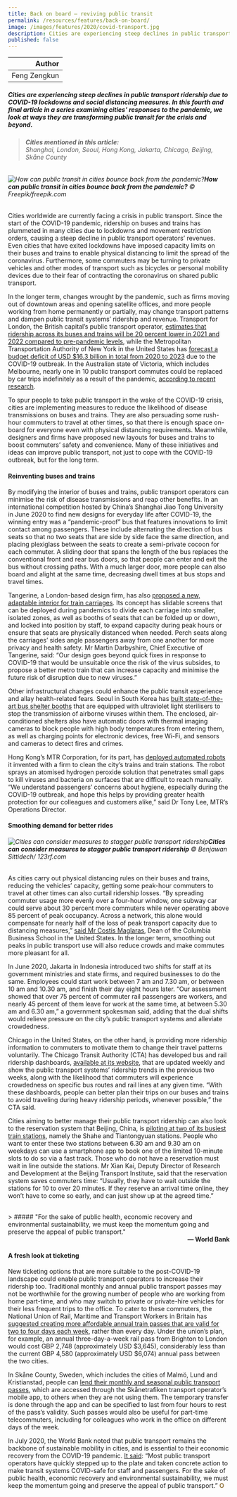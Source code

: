 ```yaml
---
title: Back on board — reviving public transit
permalink: /resources/features/back-on-board/
image: /images/features/2020/covid-transport.jpg
description: Cities are experiencing steep declines in public transport ridership due to COVID-19 lockdowns and social distancing measures. In this fourth and final article in a series examining cities’ responses to the pandemic, we look at ways they are transforming public transit for the crisis and beyond.
published: false
---
```


| Author |
|---:|
| Feng Zengkun |

##### Cities are experiencing steep declines in public transport ridership due to COVID-19 lockdowns and social distancing measures. In this fourth and final article in a series examining cities’ responses to the pandemic, we look at ways they are transforming public transit for the crisis and beyond.

> ###### **Cities mentioned in this article:** <br> Shanghai, London, Seoul, Hong Kong, Jakarta, Chicago, Beijing, Skåne County

###### ![How can public transit in cities bounce back from the pandemic?](/images/features/2020/covid-transport.jpg/)**How can public transit in cities bounce back from the pandemic?** © Freepik/freepik.com

Cities worldwide are currently facing a crisis in public transport. Since the start of the COVID-19 pandemic, ridership on buses and trains has plummeted in many cities due to lockdowns and movement restriction orders, causing a steep decline in public transport operators’ revenues. Even cities that have exited lockdowns have imposed capacity limits on their buses and trains to enable physical distancing to limit the spread of the coronavirus. Furthermore, some commuters may be turning to private vehicles and other modes of transport such as bicycles or personal mobility devices due to their fear of contracting the coronavirus on shared public transport. 

In the longer term, changes wrought by the pandemic, such as firms moving out of downtown areas and opening satellite offices, and more people working from home permanently or partially, may change transport patterns and dampen public transit systems’ ridership and revenue. Transport for London, the British capital’s public transport operator, [estimates that ridership across its buses and trains will be 20 percent lower in 2021 and 2022 compared to pre-pandemic levels](https://www.london.gov.uk/press-releases/assembly/tfl-commissioner-faces-london-assembly-questioning), while the Metropolitan Transportation Authority of New York in the United States has [forecast a budget deficit of USD $16.3 billion in total from 2020 to 2023](https://www.osc.state.ny.us/files/reports/osdc/pdf/report-5-2021.pdf) due to the COVID-19 outbreak. In the Australian state of Victoria, which includes Melbourne, nearly one in 10 public transport commutes could be replaced by car trips indefinitely as a result of the pandemic, [according to recent research](https://www.theage.com.au/national/victoria/back-to-cars-public-transport-expected-to-take-post-pandemic-beating-20200828-p55q6q.html).

To spur people to take public transport in the wake of the COVID-19 crisis, cities are implementing measures to reduce the likelihood of disease transmissions on buses and trains. They are also persuading some rush-hour commuters to travel at other times, so that there is enough space on-board for everyone even with physical distancing requirements. Meanwhile, designers and firms have proposed new layouts for buses and trains to boost commuters’ safety and convenience. Many of these initiatives and ideas can improve public transport, not just to cope with the COVID-19 outbreak, but for the long term.

#### **Reinventing buses and trains**

By modifying the interior of buses and trains, public transport operators can minimise the risk of disease transmissions and reap other benefits. In an international competition hosted by China’s Shanghai Jiao Tong University in June 2020 to find new designs for everyday life after COVID-19, the winning entry was a “pandemic-proof” bus that features innovations to limit contact among passengers. These include alternating the direction of bus seats so that no two seats that are side by side face the same direction, and placing plexiglass between the seats to create a semi-private cocoon for each commuter. A sliding door that spans the length of the bus replaces the conventional front and rear bus doors, so that people can enter and exit the bus without crossing paths. With a much larger door, more people can also board and alight at the same time, decreasing dwell times at bus stops and travel times. 

Tangerine, a London-based design firm, has also [proposed a new, adaptable interior for train carriages](https://tangerine.net/en/metamorphosis-a-design-vision-for-metro-travel-post-covid/). Its concept has slidable screens that can be deployed during pandemics to divide each carriage into smaller, isolated zones, as well as booths of seats that can be folded up or down, and locked into position by staff, to expand capacity during peak hours or ensure that seats are physically distanced when needed. Perch seats along the carriages’ sides angle passengers away from one another for more privacy and health safety. Mr Martin Darbyshire, Chief Executive of Tangerine, said: “Our design goes beyond quick fixes in response to COVID-19 that would be unsuitable once the risk of the virus subsides, to propose a better metro train that can increase capacity and minimise the future risk of disruption due to new viruses.”

Other infrastructural changes could enhance the public transit experience and allay health-related fears. Seoul in South Korea has [built state-of-the-art bus shelter booths](http://www.koreaherald.com/view.php?ud=20200806000634) that are equipped with ultraviolet light sterilisers to stop the transmission of airborne viruses within them. The enclosed, air-conditioned shelters also have automatic doors with thermal imaging cameras to block people with high body temperatures from entering them, as well as charging points for electronic devices, free Wi-Fi, and sensors and cameras to detect fires and crimes. 

Hong Kong’s MTR Corporation, for its part, has [deployed automated robots](http://www.mtr.com.hk/archive/corporate/en/press_release/PR-20-020-E.pdf) it invented with a firm to clean the city’s trains and train stations. The robot sprays an atomised hydrogen peroxide solution that penetrates small gaps to kill viruses and bacteria on surfaces that are difficult to reach manually. “We understand passengers’ concerns about hygiene, especially during the COVID-19 outbreak, and hope this helps by providing greater health protection for our colleagues and customers alike,” said Dr Tony Lee, MTR’s Operations Director.    

#### **Smoothing demand for better rides**

###### ![Cities can consider measures to stagger public transport ridership](/images/features/2020/covid-metro.jpg/)**Cities can consider measures to stagger public transport ridership** © Benjawan Sittidech/ 123rf.com

As cities carry out physical distancing rules on their buses and trains, reducing the vehicles’ capacity, getting some peak-hour commuters to travel at other times can also curtail ridership losses. “By spreading commuter usage more evenly over a four-hour window, one subway car could serve about 30 percent more commuters while never operating above 85 percent of peak occupancy. Across a network, this alone would compensate for nearly half of the loss of peak transport capacity due to distancing measures,” [said Mr Costis Maglaras](https://www.forbes.com/sites/columbiabusinessschool/2020/08/07/reconsider-9-to-5-work-schedule/?sh=3a8a81d9440d), Dean of the Columbia Business School in the United States. In the longer term, smoothing out peaks in public transport use will also reduce crowds and make commutes more pleasant for all.

In June 2020, Jakarta in Indonesia introduced two shifts for staff at its government ministries and state firms, and required businesses to do the same. Employees could start work between 7 am and 7.30 am, or between 10 am and 10.30 am, and finish their day eight hours later. “Our assessment showed that over 75 percent of commuter rail passengers are workers, and nearly 45 percent of them leave for work at the same time, at between 5.30 am and 6.30 am,” a government spokesman said, adding that the dual shifts would relieve pressure on the city’s public transport systems and alleviate crowdedness. 

Chicago in the United States, on the other hand, is providing more ridership information to commuters to motivate them to change their travel patterns voluntarily. The Chicago Transit Authority (CTA) has developed bus and rail ridership dashboards, [available at its website](https://www.transitchicago.com/coronavirus/dashboard/), that are updated weekly and show the public transport systems’ ridership trends in the previous two weeks, along with the likelihood that commuters will experience crowdedness on specific bus routes and rail lines at any given time. “With these dashboards, people can better plan their trips on our buses and trains to avoid traveling during heavy ridership periods, whenever possible,” the CTA said.

Cities aiming to better manage their public transport ridership can also look to the reservation system that Beijing, China, is [piloting at two of its busiest train stations](https://peoplesdaily.pdnews.cn/china/podcast-story-in-the-story-3-9-2020-mon-131432.html), namely the Shahe and Tiantongyuan stations. People who want to enter these two stations between 6.30 am and 9.30 am on weekdays can use a smartphone app to book one of the limited 10-minute slots to do so via a fast track. Those who do not have a reservation must wait in line outside the stations. Mr Xian Kai, Deputy Director of Research and Development at the Beijing Transport Institute, said that the reservation system saves commuters time: “Usually, they have to wait outside the stations for 10 to over 20 minutes. If they reserve an arrival time online, they won’t have to come so early, and can just show up at the agreed time.” 

<br>
> ##### "For the sake of public health, economic recovery and environmental sustainability, we must keep the momentum going and preserve the appeal of public transport."

<div align="right"><b>— World Bank</b></div>

#### **A fresh look at ticketing**

New ticketing options that are more suitable to the post-COVID-19 landscape could enable public transport operators to increase their ridership too. Traditional monthly and annual public transport passes may not be worthwhile for the growing number of people who are working from home part-time, and who may switch to private or private-hire vehicles for their less frequent trips to the office. To cater to these commuters, the National Union of Rail, Maritime and Transport Workers in Britain has [suggested creating more affordable annual train passes that are valid for two to four days each week](https://www.theguardian.com/money/2020/aug/18/cut-rail-fares-to-counter-covid-slump-in-train-travel-watchdog-urges), rather than every day. Under the union’s plan, for example, an annual three-day-a-week rail pass from Brighton to London would cost GBP 2,748 (approximately USD $3,645), considerably less than the current GBP 4,580 (approximately USD $6,074) annual pass between the two cities. 

In Skåne County, Sweden, which includes the cities of Malmö, Lund and Kristianstad, people can [lend their monthly and seasonal public transport passes](https://translate.google.com/translate?hl=en&sl=sv&u=https://www.skanetrafiken.se/biljetter/app2/mitt-konto/&prev=search&pto=aue), which are accessed through the Skånetrafiken transport operator’s mobile app, to others when they are not using them. The temporary transfer is done through the app and can be specified to last from four hours to rest of the pass’s validity. Such passes would also be useful for part-time telecommuters, including for colleagues who work in the office on different days of the week. 

In July 2020, the World Bank noted that public transport remains the backbone of sustainable mobility in cities, and is essential to their economic recovery from the COVID-19 pandemic. [It said](https://blogs.worldbank.org/transport/fight-against-covid-19-public-transport-should-be-hero-not-villain): “Most public transport operators have quickly stepped up to the plate and taken concrete action to make transit systems COVID-safe for staff and passengers. For the sake of public health, economic recovery and environmental sustainability, we must keep the momentum going and preserve the appeal of public transport.” **<font color="#967942">O</font>**

